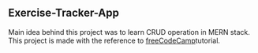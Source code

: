 ## Exercise-Tracker-App
Main idea behind this project was to learn CRUD operation in MERN stack.<br/>
This project is made with the reference to <a href="https://www.youtube.com/watch?v=7CqJlxBYj-M">freeCodeCamp</a>tutorial.
